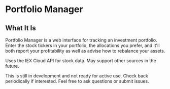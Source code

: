 # Portfolio Manager
## What It Is

Portfolio Manager is a web interface for tracking an investment portfolio. Enter the stock tickers in your portfolio, the allocations you prefer, and it'll both report your profitability as well as advise how to rebalance your assets.

Uses the IEX Cloud API for stock data. May support other sources in the future.

This is still in development and not ready for active use. Check back periodically if interested. Feel free to ask questions or submit issues.